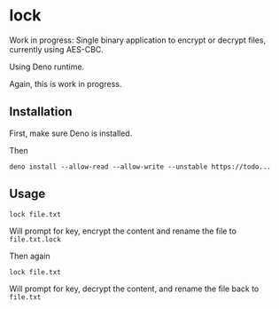 # lock

Work in progress: Single binary application to encrypt or decrypt files, currently using AES-CBC.

Using Deno runtime.

Again, this is work in progress.

## Installation

First, make sure Deno is installed.

Then 

```deno install --allow-read --allow-write --unstable https://todo...```

## Usage

```lock file.txt```

Will prompt for key, encrypt the content and rename the file to ```file.txt.lock```

Then again

```lock file.txt```

Will prompt for key, decrypt the content, and rename the file back to ```file.txt```